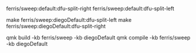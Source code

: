 ferris/sweep:default:dfu-split-right
ferris/sweep:default:dfu-split-left

make ferris/sweep:diegoDefault:dfu-split-left
make ferris/sweep:diegoDefault:dfu-split-right

qmk build -kb ferris/sweep -kb diegoDefault
qmk compile -kb ferris/sweep -kb diegoDefault

